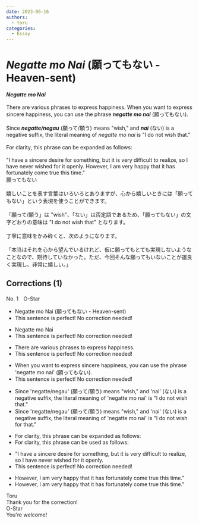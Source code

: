 ```yaml
---
date: 2023-06-16
authors:
  - toru
categories:
  - Essay
---
```


<h1 id="subject_show"><strong><em>Negatte mo Nai</strong></em> (願ってもない - Heaven-sent)</h1>
<div class="date" hidden>Jun 16, 2023 20:47</div>
<div id="post"><div id="body_show_ori">
<strong><em>Negatte mo Nai</strong></em><br/><br/>There are various phrases to express happiness. When you want to express sincere happiness, you can use the phrase <strong><em>negatte mo nai</em></strong> (願ってもない).<br/><br/>Since <strong><em>negatte/negau</em></strong> (願って/願う) means "wish," and <strong><em>nai</em></strong> (ない) is a negative suffix, the literal meaning of <em>negatte mo nai</em> is "I do not wish that."<br/><br/>For clarity, this phrase can be expanded as follows:<br/><br/>"I have a sincere desire for something, but it is very difficult to realize, so I have never wished for it openly. However, I am very happy that it has fortunately come true this time."
</div></div>

<!-- more -->

<div id="post_ja"><div id="body_show_mo">
願ってもない<br/><br/>嬉しいことを表す言葉はいろいろとありますが、心から嬉しいときには「願ってもない」という表現を使うことができます。<br/><br/>「願って/願う」は "wish"、「ない」は否定語であるため、「願ってもない」の文字どおりの意味は "I do not wish that" となります。<br/><br/>丁寧に意味をかみ砕くと、次のようになります。<br/><br/>「本当はそれを心から望んでいるけれど、仮に願ってもとても実現しないようなことなので、期待していなかった。ただ、今回そんな願ってもいないことが運良く実現し、非常に嬉しい。」
</div></div>

## Corrections (1)
<div id="block"><div class="first_name"> No. 1　<span class="just_name">O-Star</span></div><div id="block2">
<ul class="correction_field">
<li class="incorrect">Negatte mo Nai (願ってもない - Heaven-sent)</li>
<li class="corrected perfect">This sentence is perfect! No correction needed!</li>
</ul>
<ul class="correction_field">
<li class="incorrect">Negatte mo Nai</li>
<li class="corrected perfect">This sentence is perfect! No correction needed!</li>
</ul>
<ul class="correction_field">
<li class="incorrect">There are various phrases to express happiness.</li>
<li class="corrected perfect">This sentence is perfect! No correction needed!</li>
</ul>
<ul class="correction_field">
<li class="incorrect">When you want to express sincere happiness, you can use the phrase 'negatte mo nai' (願ってもない).</li>
<li class="corrected perfect">This sentence is perfect! No correction needed!</li>
</ul>
<ul class="correction_field">
<li class="incorrect">Since 'negatte/negau' (願って/願う) means "wish," and 'nai' (ない) is a negative suffix, the literal meaning of 'negatte mo nai' is "I do not wish that."</li>
<li class="corrected correct">
Since 'negatte/negau' (願って/願う) means "wish," and 'nai' (ない) is a negative suffix, the literal meaning of 'negatte mo nai' is "I do not wish <span class="f_bold">for</span> that."
</li>
</ul>
<ul class="correction_field">
<li class="incorrect">For clarity, this phrase can be expanded as follows:</li>
<li class="corrected correct">
For clarity, this phrase can be <span class="f_bold">used</span> as follows:
</li>
</ul>
<ul class="correction_field">
<li class="incorrect">"I have a sincere desire for something, but it is very difficult to realize, so I have never wished for it openly.</li>
<li class="corrected perfect">This sentence is perfect! No correction needed!</li>
</ul>
<ul class="correction_field">
<li class="incorrect">However, I am very happy that it has fortunately come true this time."</li>
<li class="corrected correct">
However, I am very happy that it has <span class="f_gray">fortunately</span> come true this time."
</li>
</ul>
</div><div class="name"><span class="just_name">Toru</span><br>
Thank you for the correction!
</div>
<div class="name"><span class="just_name">O-Star</span><br>
You're welcome!
</div>
</div>
